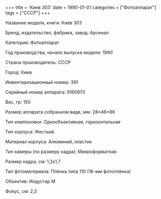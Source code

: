 +++
title = 'Киев 303'
date = 1990-01-01
categories = ["Фотоаппарат"]
tags = ["СССР"]
+++

Название модели, книги: Киев 303

Бренд, издательство, фабрика, завод: Арсенал

Категория: Фотоаппарат

Год производства, начало выпуска модели: 1990

Страна производитель: СССР

Город: Киев

Инвентаризационный номер: 391

Серийный номер аппарата: 9160970

Вес, гр: 150

Размер аппарата  собранном виде, мм: 28×46×86

Тип компоновки: Однообъективная, горизонтальная

Тип корпуса: Жесткий

Материал корпуса: Алюминий, пластик

Тип камеры (по размеру кадра): Микроформатная

Размер кадра, см: 1,3х1,7

Тип фотоматериала: Плёнка типа 110 (16-мм фотоплёнка)

Объектив: Индустар М

Фокус, см: 2,3

